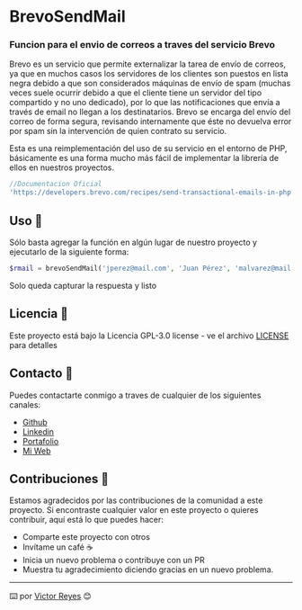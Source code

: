 #  BrevoSendMail
### Funcion para el envio de correos a traves del servicio Brevo

Brevo es un servicio que permite externalizar la tarea de envío de correos, ya que en muchos casos los servidores de los clientes son puestos en lista negra debido a que son considerados máquinas de envío de spam (muchas veces suele ocurrir debido a que el cliente tiene un servidor del tipo compartido y no uno dedicado), por lo que las notificaciones que envía a través de email no llegan a los destinatarios. Brevo se encarga del envío del correo de forma segura, revisando internamente que éste no devuelva error por spam sin la intervención de quien contrato su servicio.

Esta es una reimplementación del uso de su servicio en el entorno de PHP, básicamente es una forma mucho más fácil de implementar la librería de ellos en nuestros proyectos.

```php
//Documentacion Oficial
'https://developers.brevo.com/recipes/send-transactional-emails-in-php'
```

## Uso 🚀
Sólo basta agregar la función en algún lugar de nuestro proyecto y ejecutarlo de la siguiente forma:

```php
$rmail = brevoSendMail('jperez@mail.com', 'Juan Pérez', 'malvarez@mail.com', 'Marisol Alvarez', 'Notificación', '<p>Cuerpo mensaje</p>', 'xxxxxxxxxxxxxxxxxxxxxxxxxxxxxxxxxxx');
```

Solo queda capturar la respuesta y listo

## Licencia 📄
Este proyecto está bajo la Licencia GPL-3.0 license - ve el archivo [LICENSE](LICENSE) para detalles

## Contacto 📖
Puedes contactarte conmigo a traves de cualquier de los siguientes canales:
- [Github](https://github.com/tenshi98)
- [Linkedin](https://www.linkedin.com/in/victor-reyes-galvez/)
- [Portafolio](https://tenshi98.github.io/portafolio/)
- [Mi Web](https://web.digitalcreations.cl/)

## Contribuciones 🎁
Estamos agradecidos por las contribuciones de la comunidad a este proyecto. Si encontraste cualquier valor en este proyecto o quieres contribuir, aquí está lo que puedes hacer:

- Comparte este proyecto con otros
- Invítame un café ☕
- Inicia un nuevo problema o contribuye con un PR
- Muestra tu agradecimiento diciendo gracias en un nuevo problema.

---

⌨️ por [Victor Reyes](https://github.com/tenshi98) 😊
